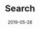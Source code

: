 ---
title: Search
description: Search
date: '2019-05-28'
aliases:
  - search
license: CC BY-NC-ND
menu:
    main: 
        name: Search
        weight: -60
        params:
            icon: search
--- 
